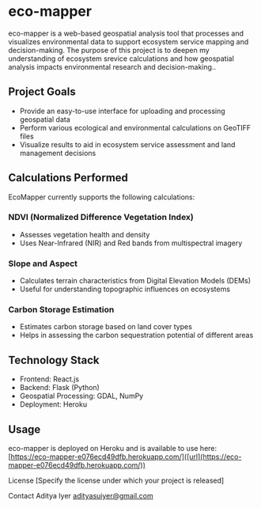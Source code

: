 # eco-mapper

eco-mapper is a web-based geospatial analysis tool that processes and visualizes environmental data to support ecosystem service mapping and decision-making. The purpose of this project is to deepen my understanding of ecosystem srevice calculations and how geospatial analysis impacts environmental research and decision-making..

## Project Goals

- Provide an easy-to-use interface for uploading and processing geospatial data
- Perform various ecological and environmental calculations on GeoTIFF files
- Visualize results to aid in ecosystem service assessment and land management decisions

## Calculations Performed
EcoMapper currently supports the following calculations:

### NDVI (Normalized Difference Vegetation Index)

- Assesses vegetation health and density
- Uses Near-Infrared (NIR) and Red bands from multispectral imagery
  
### Slope and Aspect

- Calculates terrain characteristics from Digital Elevation Models (DEMs)
- Useful for understanding topographic influences on ecosystems

### Carbon Storage Estimation

- Estimates carbon storage based on land cover types
- Helps in assessing the carbon sequestration potential of different areas

## Technology Stack

- Frontend: React.js
- Backend: Flask (Python)
- Geospatial Processing: GDAL, NumPy
- Deployment: Heroku

## Usage
eco-mapper is deployed on Heroku and is available to use here: [https://eco-mapper-e076ecd49dfb.herokuapp.com/]([url](https://eco-mapper-e076ecd49dfb.herokuapp.com/))

License
[Specify the license under which your project is released]

Contact
Aditya Iyer
adityasuiyer@gmail.com
